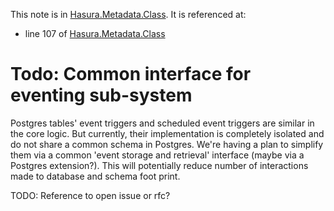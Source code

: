 This note is in [Hasura.Metadata.Class](https://github.com/hasura/graphql-engine/blob/master/server/src-lib/Hasura/Metadata/Class.hs#L39).
It is referenced at:
  - line 107 of [Hasura.Metadata.Class](https://github.com/hasura/graphql-engine/blob/master/server/src-lib/Hasura/Metadata/Class.hs#L107)

# Todo: Common interface for eventing sub-system

Postgres tables' event triggers and scheduled event triggers are similar in the
core logic. But currently, their implementation is completely isolated and do not
share a common schema in Postgres. We're having a plan to simplify them via a
common 'event storage and retrieval' interface (maybe via a Postgres extension?).
This will potentially reduce number of interactions made to database and schema foot print.

TODO: Reference to open issue or rfc?

